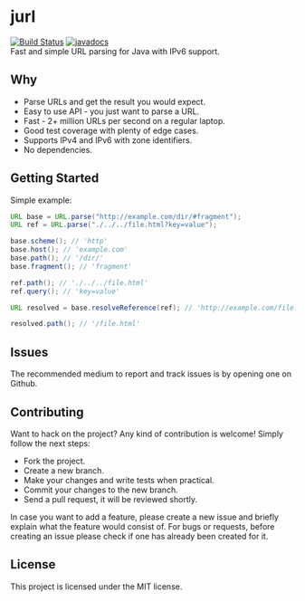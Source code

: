 # jurl
[![Build Status](https://travis-ci.org/anthonynsimon/jurl.svg?branch=master)](https://travis-ci.org/anthonynsimon/jurl/builds) [![javadocs](https://img.shields.io/badge/javadocs-latest-brightgreen.svg)](http://anthonynsimon.com/javadocs/jurl/)  
Fast and simple URL parsing for Java with IPv6 support.

## Why
- Parse URLs and get the result you would expect.
- Easy to use API - you just want to parse a URL.
- Fast - 2+ million URLs per second on a regular laptop.
- Good test coverage with plenty of edge cases.
- Supports IPv4 and IPv6 with zone identifiers.
- No dependencies.

## Getting Started

Simple example:
```java
URL base = URL.parse("http://example.com/dir/#fragment");
URL ref = URL.parse("./../../file.html?key=value");

base.scheme(); // 'http'
base.host(); // 'example.com'
base.path(); // '/dir/'
base.fragment(); // 'fragment'

ref.path(); // './../../file.html'
ref.query(); // 'key=value'

URL resolved = base.resolveReference(ref); // 'http://example.com/file.html?key=value'

resolved.path(); // '/file.html'
```

## Issues

The recommended medium to report and track issues is by opening one on Github.

## Contributing

Want to hack on the project? Any kind of contribution is welcome! Simply follow the next steps:

- Fork the project.
- Create a new branch.
- Make your changes and write tests when practical.
- Commit your changes to the new branch.
- Send a pull request, it will be reviewed shortly.

In case you want to add a feature, please create a new issue and briefly explain what the feature would consist of. For bugs or requests, before creating an issue please check if one has already been created for it.

## License

This project is licensed under the MIT license.
